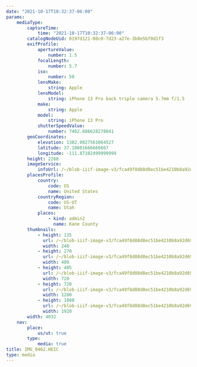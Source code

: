 ```yaml
---
date: "2021-10-17T10:32:37-06:00"
params:
    mediaType:
        captureTime:
            time: "2021-10-17T10:32:37-06:00"
        catalogNodeUid: 0197d121-08c0-7d23-a27e-3b8e5bf0d1f3
        exifProfile:
            apertureValue:
                number: 1.5
            focalLength:
                number: 5.7
            iso:
                number: 50
            lensMake:
                string: Apple
            lensModel:
                string: iPhone 13 Pro back triple camera 5.7mm f/1.5
            make:
                string: Apple
            model:
                string: iPhone 13 Pro
            shutterSpeedValue:
                number: 7462.686628278041
        geoCoordinates:
            elevation: 1382.0827561064527
            latitude: 37.10801666666667
            longitude: -111.87102499999999
        height: 2268
        imageService:
            infoUrl: /~/blob-iiif-image-v3/fca49f8d88d8ec51be4210b8a92d69fdb06cac4e94f7ee8daf990d7e2e26d3d9/info.json
        placesProfile:
            country:
                code: US
                name: United States
            countryRegion:
                code: US-UT
                name: Utah
            places:
                - kind: admin2
                  name: Kane County
        thumbnails:
            - height: 135
              url: /~/blob-iiif-image-v3/fca49f8d88d8ec51be4210b8a92d69fdb06cac4e94f7ee8daf990d7e2e26d3d9/full/240%2C135/0/default.jpg
              width: 240
            - height: 270
              url: /~/blob-iiif-image-v3/fca49f8d88d8ec51be4210b8a92d69fdb06cac4e94f7ee8daf990d7e2e26d3d9/full/480%2C270/0/default.jpg
              width: 480
            - height: 405
              url: /~/blob-iiif-image-v3/fca49f8d88d8ec51be4210b8a92d69fdb06cac4e94f7ee8daf990d7e2e26d3d9/full/720%2C405/0/default.jpg
              width: 720
            - height: 720
              url: /~/blob-iiif-image-v3/fca49f8d88d8ec51be4210b8a92d69fdb06cac4e94f7ee8daf990d7e2e26d3d9/full/1280%2C720/0/default.jpg
              width: 1280
            - height: 1080
              url: /~/blob-iiif-image-v3/fca49f8d88d8ec51be4210b8a92d69fdb06cac4e94f7ee8daf990d7e2e26d3d9/full/1920%2C1080/0/default.jpg
              width: 1920
        width: 4032
    nav:
        place:
            us/ut: true
        type:
            media: true
title: IMG_0462.HEIC
type: media
---
```


